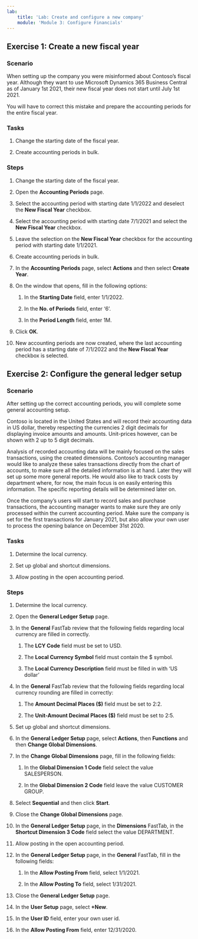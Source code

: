```yaml
---
lab:
    title: 'Lab: Create and configure a new company'
    module: 'Module 3: Configure Financials'
---
```


## Exercise 1: Create a new fiscal year

### Scenario

When setting up the company you were misinformed about Contoso’s fiscal year.
Although they want to use Microsoft Dynamics 365 Business Central as of January
1st 2021, their new fiscal year does not start until July 1st 2021.

You will have to correct this mistake and prepare the accounting periods for the
entire fiscal year.

### Tasks

1.  Change the starting date of the fiscal year.

2.  Create accounting periods in bulk.

### Steps

1.  Change the starting date of the fiscal year.

   1.  Open the **Accounting Periods** page.

   2.  Select the accounting period with starting date 1/1/2022 and deselect
        the **New Fiscal Year** checkbox.

   3.  Select the accounting period with starting date 7/1/2021 and select the
        **New Fiscal Year** checkbox.

   4.  Leave the selection on the **New Fiscal Year** checkbox for the
        accounting period with starting date 1/1/2021.

2.  Create accounting periods in bulk.

   1.  In the **Accounting Periods** page, select **Actions** and then select
        **Create Year**.

   2.  On the window that opens, fill in the following options:

       1.  In the **Starting Date** field, enter 1/1/2022.

       2.  In the **No. of Periods** field, enter ‘6’.

       3.  In the **Period Length** field, enter 1M.

   3.  Click **OK**.

   4.  New accounting periods are now created, where the last accounting period
        has a starting date of 7/1/2022 and the **New Fiscal Year** checkbox is
        selected.

## Exercise 2: Configure the general ledger setup

### Scenario

After setting up the correct accounting periods, you will complete some general
accounting setup.

Contoso is located in the United States and will record their accounting data in
US dollar, thereby respecting the currencies 2 digit decimals for displaying
invoice amounts and amounts. Unit-prices however, can be shown with 2 up to 5
digit decimals.

Analysis of recorded accounting data will be mainly focused on the sales
transactions, using the created dimensions. Contoso’s accounting manager would
like to analyze these sales transactions directly from the chart of accounts, to
make sure all the detailed information is at hand. Later they will set up some
more general reports. He would also like to track costs by department where, for
now, the main focus is on easily entering this information. The specific
reporting details will be determined later on.

Once the company’s users will start to record sales and purchase transactions,
the accounting manager wants to make sure they are only processed within the
current accounting period. Make sure the company is set for the first
transactions for January 2021, but also allow your own user to process the
opening balance on December 31st 2020.

### Tasks

1.  Determine the local currency.

2.  Set up global and shortcut dimensions.

3.  Allow posting in the open accounting period.

### Steps

1.  Determine the local currency.

   1.  Open the **General Ledger Setup** page.

   2.  In the **General** FastTab review that the following fields regarding
        local currency are filled in correctly.

       1.  The **LCY Code** field must be set to USD.

       2.  The **Local Currency Symbol** field must contain the \$ symbol.

       3.  The **Local Currency Description** field must be filled in with ‘US
            dollar’

   3.  In the **General** FastTab review that the following fields regarding
        local currency rounding are filled in correctly:

       1.  The **Amount Decimal Places (\$)** field must be set to 2:2.

       2.  The **Unit-Amount Decimal Places (\$)** field must be set to 2:5.

2.  Set up global and shortcut dimensions.

   1.  In the **General Ledger Setup** page, select **Actions**, then
        **Functions** and then **Change Global Dimensions**.

   2.  In the **Change Global Dimensions** page, fill in the following fields:

       1.  In the **Global Dimension 1 Code** field select the value
            SALESPERSON.

       2.  In the **Global Dimension 2 Code** field leave the value CUSTOMER
            GROUP.

   3.  Select **Sequential** and then click **Start**.

   4.  Close the **Change Global Dimensions** page.

   5.  In the **General Ledger Setup** page, in the **Dimensions** FastTab, in
        the **Shortcut Dimension 3 Code** field select the value DEPARTMENT.

3.  Allow posting in the open accounting period.

   1.  In the **General Ledger Setup** page, in the **General** FastTab, fill
        in the following fields:

       1.  In the **Allow Posting From** field, select 1/1/2021.

       2.  In the **Allow Posting To** field, select 1/31/2021.

   2.  Close the **General Ledger Setup** page.

   3.  In the **User Setup** page, select **+New**.

   4.  In the **User ID** field, enter your own user id.

   5.  In the **Allow Posting From** field, enter 12/31/2020.
